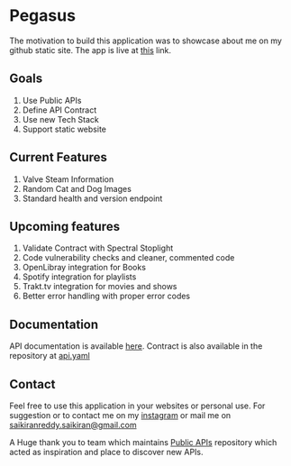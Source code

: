 # Pegasus

The motivation to build this application was to showcase about me on my github static site. The app is live at [this](https://walrus-app-lrhok.ondigitalocean.app/) link.

## Goals

1. Use Public APIs
2. Define API Contract
3. Use new Tech Stack
4. Support static website

## Current Features

1. Valve Steam Information
2. Random Cat and Dog Images
3. Standard health and version endpoint

## Upcoming features

1. Validate Contract with Spectral Stoplight
2. Code vulnerability checks and cleaner, commented code
3. OpenLibray integration for Books
4. Spotify integration for playlists
5. Trakt.tv integration for movies and shows
6. Better error handling with proper error codes

## Documentation

API documentation is available [here](https://walrus-app-lrhok.ondigitalocean.app/api-docs). Contract is also available in the repository at [api.yaml](source/api/api.yaml)

## Contact

Feel free to use this application in your websites or personal use. For suggestion or to contact me on my [instagram](https://www.instagram.com/pskiranreddy/)
or mail me on [saikiranreddy.saikiran@gmail.com](mailto:saikiranreddy.saikiran@gmail.com)

A Huge thank you to team which maintains [Public APIs](https://github.com/public-apis/public-apis) repository which acted as inspiration and place to discover new APIs.
